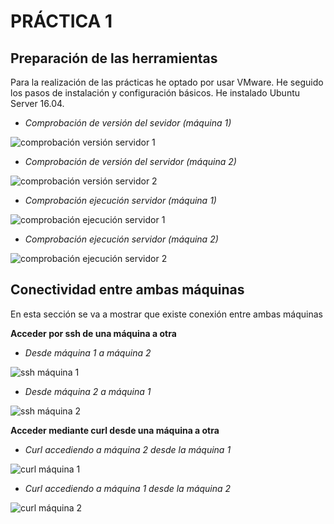 # PRÁCTICA 1

## Preparación de las herramientas

Para la realización de las prácticas he optado por usar VMware. He seguido los pasos de instalación y configuración básicos. He instalado Ubuntu Server 16.04.


* *Comprobación de versión del sevidor (máquina 1)*

![comprobación versión servidor 1]()

* *Comprobación de versión del servidor (máquina 2)*

![comprobación versión servidor 2]()

* *Comprobación ejecución servidor (máquina 1)*

![comprobación ejecución servidor 1]()

* *Comprobación ejecución servidor (máquina 2)*

![comprobación ejecución servidor 2]()

## Conectividad entre ambas máquinas

En esta sección se va a mostrar que existe conexión entre ambas máquinas

**Acceder por ssh de una máquina a otra**

* *Desde máquina 1 a máquina 2*

![ssh máquina 1]()

* *Desde máquina 2 a máquina 1*

![ssh máquina 2]()

**Acceder mediante curl desde una máquina a otra**

* *Curl accediendo a máquina 2 desde la máquina 1*

![curl máquina 1]()

* *Curl accediendo a máquina 1 desde la máquina 2*

![curl máquina 2]()

